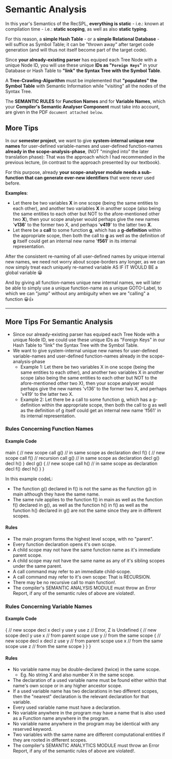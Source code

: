 # Semantic Analysis

In this year's Semantics of the RecSPL, **everything is static** - i.e.: known at compilation time - i.e.: **static scoping**, as well as also **static typing**.

For this reason, a **simple Hash Table** - or a **simple Relational Database** - will suffice as Symbol Table; it can be "thrown away" after target code generation (and will thus not itself become part of the target code).

Since **your already-existing parser** has equiped each Tree Node with a unique Node ID, you will use these unique **IDs as "`Foreign Keys`"** in your Database or Hash Table to **"link" the Syntax Tree with the Symbol Table**.

A **Tree-Crawling-Algorithm** must be implemented that **"populates" the Symbol Table** with Semantic Information while "visiting" all the nodes of the Syntax Tree.

The **SEMANTIC RULES** for **Function Names** and for **Variable Names**, which your **Compiler's Semantic Analyser Component** must take into account, are given in the PDF `document attached below`.

## More Tips

In our **semester project**, we want to give **system-internal unique new names** for user-defined variable-names and user-defined function-names **already in the scope-analysis-phase**, (NOT "mingled into" the later translation phase): That was the approach which I had recommended in the previous lecture, (in contrast to the approach presented by our textbook).

For this purpose, already **your scope-analyser module needs a sub-function that can generate ever-new identifiers** that were never used before.

**Examples**:

- Let there be two variables **X** in one scope (being the same entities to each other), and another two variables **X** in another scope (also being the same entities to each other but NOT to the afore-mentioned other two **X**), then your scope analyser would perhaps give the new names '**v136**' to the former two X, and perhaps '**v419**' to the latter two **X**.
- Let there be a **call** to some function **g**, which has a **g-definition** within the appropriate scope, then both the call to **g** as well as the definition of **g** itself could get an internal new name '**f561**' in its internal representation.

After the consistent re-naming of all user-defined names by unique internal new names, we need not worry about scope-borders any longer, as we can now simply treat each uniquely re-named variable AS IF IT WOULD BE a global variable 😀

And by giving all function-names unique new internal names, we will later be able to simply use a unique function-name as a unique GOTO-Label, to which we can "jump" without any ambiguity when we are "calling" a function 😀👍

---

## More Tips For Semantic Analysis

- Since our already-existing parser has equiped each Tree Node with a unique Node ID, we could use these unique IDs as "Foreign Keys" in our Hash Table to "link" the Syntax Tree with the Symbol Table.
- We want to give system-internal unique new names for user-defined variable-names and user-defined function-names already in the scope-analysis-phase
  - Example 1: Let there be two variables X in one scope (being the same entities to each other), and another two variables X in another scope (also being the same entities to each other but NOT to the afore-mentioned other two X), then your scope analyser would perhaps give the new names 'v136' to the former two X, and perhaps 'v419' to the latter two X.
  - Example 2: Let there be a call to some function g, which has a g-definition within the appropriate scope, then both the call to g as well as the definition of g itself could get an internal new name 'f561' in its internal representation.

### Rules Concerning Function Names

#### Example Code

main {
    // new scope
    call g() // in same scope as declaration
    decl f() {
        // new scope
        call f() // recursion
        call g() // in same scope as declaration
        decl g()
        decl h()
    }
    decl g() {
        // new scope
        call h() // in same scope as declaration
        decl f()
        decl h()
    }
}

In this example codeL:

- The function g() declared in f() is not the same as the function g() in main although they have the same name.
- The same rule applies to the function f() in main as well as the function f() declared in g(), as well as the function h() in f() as well as the function h() declared in g() are not the same since they are in different scopes.

#### Rules

- The main program forms the highest level scope, with no "parent".
- Every function declaration opens it's own scope.
- A child scope may not have the same function name as it's immediate parent scope.
- A child scope may not have the same name as any of it's sibling scopes under the same parent.
- A call command may refer to an immediate child-scope.
- A call command may refer to it's own scope: That is RECURSION.
- There may be no recursive call to main function!.
- The compiler's SEMANTIC ANALYSIS MODULE must throw an Error Report, if any of the semantic rules of above are violated!.

### Rules Concerning Variable Names

#### Example Code

{
    // new scope
    decl x
    decl y
    use y
    use z // Error, Z is Undefined
    {
        // new scope
        decl y
        use x // from parent scope
        use y // from the same scope
        {
            // new scope
            decl x
            decl z
            use y // from parent scope
            use x // from the same scope
            use z // from the same scope
        }
    }
}

#### Rules

- No variable name may be double-declared (twice) in the same scope.
  - Eg. No string X and also number X in the same scope.
- The declaration of a used variable name must be found either within that name's own scope or in any higher ancestor scope.
- If a used variable name has two declarations in two different scopes, then the "nearest" declaration is the relevant declaration for that variable.
- Every used variable name must have a declaration.
- No variable anywhere in the program may have a name that is also used as a Function name anywhere in the program.
- No variable name anywhere in the program may be identical with any reserved keyword.
- Two variables with the same name are different computational entities if they are rooted in different scopes.
- The compiler's SEMANTIC ANALYTICS MODULE must throw an Error Report, if any of the semantic rules of above are violated!.
